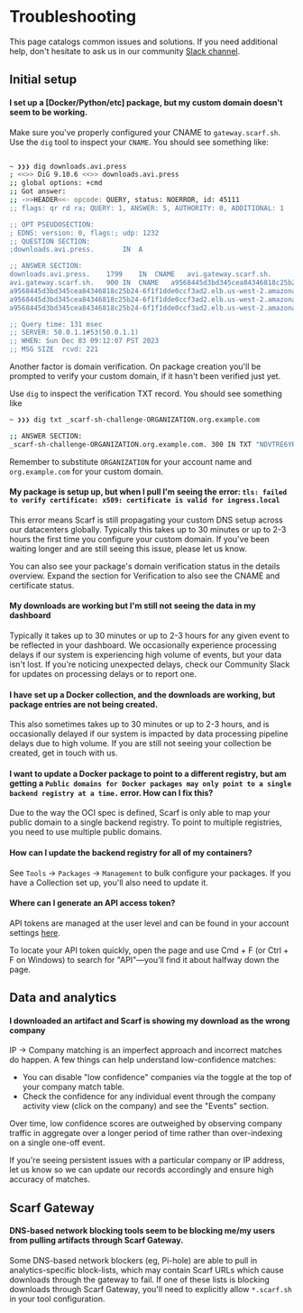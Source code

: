 # Troubleshooting

This page catalogs common issues and solutions. If you need additional help, don't hesitate to ask us in our community [Slack channel](https://tinyurl.com/scarf-community-slack).

## Initial setup

#### I set up a [Docker/Python/etc] package, but my custom domain doesn't seem to be working.

Make sure you've properly configured your CNAME to `gateway.scarf.sh`. Use the `dig` tool to inspect your `CNAME`. You should see something like:

```bash

~ ❯❯❯ dig downloads.avi.press
; <<>> DiG 9.10.6 <<>> downloads.avi.press
;; global options: +cmd
;; Got answer:
;; ->>HEADER<<- opcode: QUERY, status: NOERROR, id: 45111
;; flags: qr rd ra; QUERY: 1, ANSWER: 5, AUTHORITY: 0, ADDITIONAL: 1

;; OPT PSEUDOSECTION:
; EDNS: version: 0, flags:; udp: 1232
;; QUESTION SECTION:
;downloads.avi.press.		IN	A

;; ANSWER SECTION:
downloads.avi.press.	1799	IN	CNAME	avi.gateway.scarf.sh.
avi.gateway.scarf.sh.	900	IN	CNAME	a9568445d3bd345cea84346818c25b24-6f1f1dde0ccf3ad2.elb.us-west-2.amazonaws.com.
a9568445d3bd345cea84346818c25b24-6f1f1dde0ccf3ad2.elb.us-west-2.amazonaws.com. 60 IN A 54.203.228.158
a9568445d3bd345cea84346818c25b24-6f1f1dde0ccf3ad2.elb.us-west-2.amazonaws.com. 60 IN A 54.186.175.150
a9568445d3bd345cea84346818c25b24-6f1f1dde0ccf3ad2.elb.us-west-2.amazonaws.com. 60 IN A 52.32.4.234

;; Query time: 131 msec
;; SERVER: 50.0.1.1#53(50.0.1.1)
;; WHEN: Sun Dec 03 09:12:07 PST 2023
;; MSG SIZE  rcvd: 221
```

Another factor is domain verification. On package creation you'll be prompted to verify your custom domain, if it hasn't been verified just yet.

Use `dig` to inspect the verification TXT record. You should see something like

```bash
~ ❯❯❯ dig txt _scarf-sh-challenge-ORGANIZATION.org.example.com

;; ANSWER SECTION:
_scarf-sh-challenge-ORGANIZATION.org.example.com. 300 IN TXT "NDVTRE6YP25CAM2PHR2B"
```

Remember to substitute `ORGANIZATION` for your account name and `org.example.com` for your custom domain.

#### My package is setup up, but when I pull I'm seeing the error: `tls: failed to verify certificate: x509: certificate is valid for ingress.local`

This error means Scarf is still propagating your custom DNS setup across our datacenters globally. Typically this takes up to 30 minutes or up to 2-3 hours the first time you configure your custom domain. If you've been waiting longer and are still seeing this issue, please let us know.

You can also see your package's domain verification status in the details overview. Expand the section for Verification to also see the CNAME and certificate status.

#### My downloads are working but I'm still not seeing the data in my dashboard

Typically it takes up to 30 minutes or up to 2-3 hours for any given event to be reflected in your dashboard. We occasionally experience processing delays if our system is experiencing high volume of events, but your data isn't lost. If you're noticing unexpected delays, check our Community Slack for updates on processing delays or to report one.

#### I have set up a Docker collection, and the downloads are working, but package entries are not being created.

This also sometimes takes up to 30 minutes or up to 2-3 hours, and is occasionally delayed if our system is impacted by data processing pipeline delays due to high volume. If you are still not seeing your collection be created, get in touch with us.

#### I want to update a Docker package to point to a different registry, but am getting a `Public domains for Docker packages may only point to a single backend registry at a time.` error. How can I fix this?

Due to the way the OCI spec is defined, Scarf is only able to map your public domain to a single backend registry. To point to multiple registries, you need to use multiple public domains.

#### How can I update the backend registry for all of my containers?

See `Tools` -> `Packages` -> `Management` to bulk configure your packages. If you have a Collection set up, you'll also need to update it.

#### Where can I generate an API access token?

API tokens are managed at the user level and can be found in your account settings [here](https://app.scarf.sh/account).

To locate your API token quickly, open the page and use Cmd + F (or Ctrl + F on Windows) to search for "API"—you’ll find it about halfway down the page.


## Data and analytics

#### I downloaded an artifact and Scarf is showing my download as the wrong company

IP -> Company matching is an imperfect approach and incorrect matches do happen. A few things can help understand low-confidence matches:

- You can disable "low confidence" companies via the toggle at the top of your company match table.
- Check the confidence for any individual event through the company activity view (click on the company) and see the "Events" section.

Over time, low confidence scores are outweighed by observing company traffic in aggregate over a longer period of time rather than over-indexing on a single one-off event.

If you're seeing persistent issues with a particular company or IP address, let us know so we can update our records accordingly and ensure high accuracy of matches.

## Scarf Gateway

#### DNS-based network blocking tools seem to be blocking me/my users from pulling artifacts through Scarf Gateway.

Some DNS-based network blockers (eg, Pi-hole) are able to pull in analytics-specific block-lists, which may contain Scarf URLs which cause downloads through the gateway to fail. If one of these lists is blocking downloads through Scarf Gateway, you'll need to explicitly allow `*.scarf.sh` in your tool configuration.
